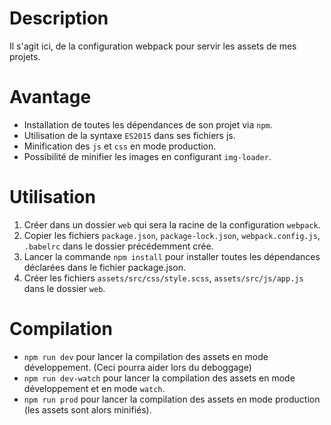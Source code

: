 # Description

Il s'agit ici, de la configuration webpack pour servir les assets de mes projets.

# Avantage
* Installation de toutes les dépendances de son projet via `npm`.
* Utilisation de la syntaxe `ES2015` dans ses fichiers js.
* Minification des `js` et `css` en mode production.
* Possibilité de minifier les images en configurant `img-loader`.

# Utilisation

1. Créer dans un dossier ``web`` qui sera la racine de la configuration ``webpack``.
2. Copier les fichiers  ``package.json``, ``package-lock.json``, ``webpack.config.js``, ``.babelrc`` dans le dossier précédemment crée.
3. Lancer la commande ``npm install`` pour installer toutes les dépendances déclarées dans le fichier package.json.
4. Créer les fichiers ``assets/src/css/style.scss``, ``assets/src/js/app.js`` dans le dossier `web`. 

# Compilation
* `npm run dev` pour lancer la compilation des assets en mode développement. (Ceci pourra aider lors du deboggage)
* `npm run dev-watch` pour lancer la compilation des assets en mode développement et en mode `watch`.
* `npm run prod` pour lancer la compilation des assets en mode production (les assets sont alors minifiés).
